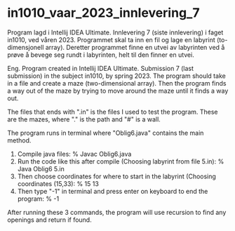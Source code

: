 # in1010_vaar_2023_innlevering_7
Program lagd i Intellij IDEA Ultimate.
Innlevering 7 (siste innlevering) i faget in1010, ved våren 2023.
Programmet skal ta inn en fil og lage en labyrint (to-dimensjonell array). 
Deretter programmet finne en utvei av labyrinten ved å prøve å bevege seg rundt i labyrinten, helt til den finner en utvei.

Eng. 
Program created in Intellij IDEA Ultimate.
Submission 7 (last submission) in the subject in1010, by spring 2023.
The program should take in a file and create a maze (two-dimensional array).
Then the program finds a way out of the maze by trying to move around the maze until it finds a way out.

The files that ends with ".in" is the files I used to test the program. These are the mazes, where "." is the path and "#" is a wall.

The program runs in terminal where "Oblig6.java" contains the main method. 
1. Compile java files:                                                                       % Javac Oblig6.java
1. Run the code like this after compile (Choosing labyrint from file 5.in):                  % Java Oblig6 5.in
2. Then choose coordinates for where to start in the labyrint (Choosing coordinates (15,33): % 15 13
3. Then type "-1" in terminal and press enter on keyboard to end the program:                % -1

After running these 3 commands, the program will use recursion to find any openings and return if found.
